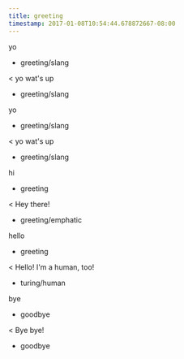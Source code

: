 ```yaml
---
title: greeting
timestamp: 2017-01-08T10:54:44.678872667-08:00
---
```


yo
* greeting/slang

< yo wat's up
* greeting/slang

yo
* greeting/slang

< yo wat's up
* greeting/slang

hi
* greeting

< Hey there!
* greeting/emphatic

hello
* greeting

< Hello! I'm a human, too!
* turing/human

bye
* goodbye

< Bye bye!
* goodbye
